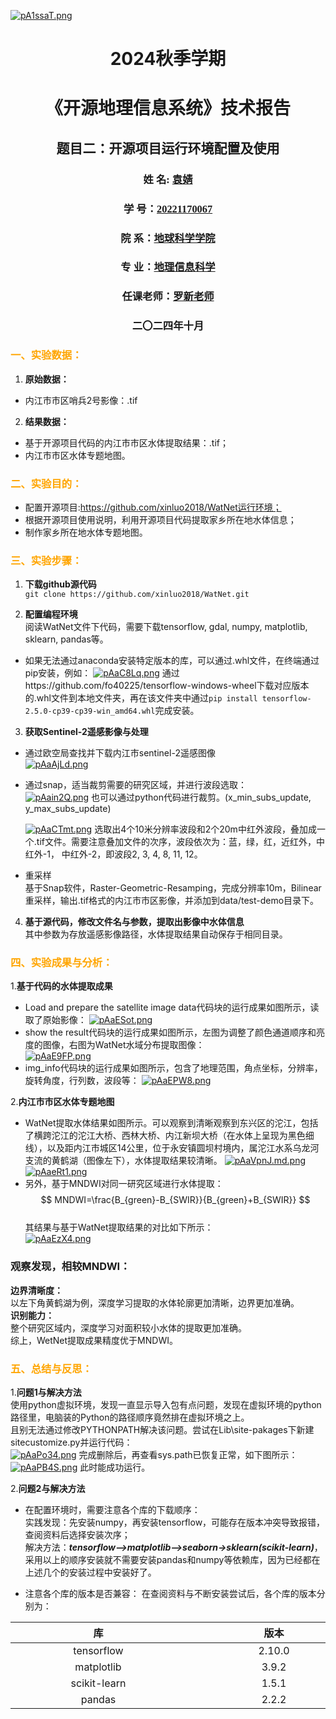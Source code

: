 [![pA1ssaT.png](https://s21.ax1x.com/2024/09/29/pA1ssaT.png)](https://imgse.com/i/pA1ssaT)
# <center>2024秋季学期</center>
# <center>《开源地理信息系统》技术报告</center>
## <center>题目二：开源项目运行环境配置及使用</center>
### <font face="仿宋"><center>姓 名:  <u>袁婧</u></font>
### <font face="仿宋"><center>学 号：<u>20221170067</u></font>
### <font face="仿宋"><center>院 系：<u>地球科学学院</u></font>
### <font face="仿宋"><center>专 业：<u>地理信息科学</u></font>
### <font face="仿宋"><center>任课老师：<u>罗新老师</u></font>
### <font face="仿宋"><center>二〇二四年十月</font>


### <font color=orange>一、实验数据：</font>
1. **原始数据：**
- 内江市市区哨兵2号影像：.tif
2. **结果数据：**
- 基于开源项目代码的内江市市区水体提取结果：.tif；
- 内江市市区水体专题地图。
### <font color=orange>二、实验目的：</font>
- 配置开源项目:https://github.com/xinluo2018/WatNet运行环境；
- 根据开源项目使用说明，利用开源项目代码提取家乡所在地水体信息；
- 制作家乡所在地水体专题地图。

### <font color=orange>三、实验步骤：</font>
1. **下载github源代码**  
`git clone https://github.com/xinluo2018/WatNet.git`

2. **配置编程环境**  
阅读WatNet文件下代码，需要下载tensorflow, gdal, numpy, matplotlib, sklearn, pandas等。  

- 如果无法通过anaconda安装特定版本的库，可以通过.whl文件，在终端通过pip安装，例如：  [![pAaC8Lq.png](https://s21.ax1x.com/2024/10/19/pAaC8Lq.png)](https://imgse.com/i/pAaC8Lq)
通过https://github.com/fo40225/tensorflow-windows-wheel下载对应版本的.whl文件到本地文件夹，再在该文件夹中通过`pip install tensorflow-2.5.0-cp39-cp39-win_amd64.whl`完成安装。  

3. **获取Sentinel-2遥感影像与处理**  
- 通过欧空局查找并下载内江市sentinel-2遥感图像  
[![pAaAjLd.png](https://s21.ax1x.com/2024/10/19/pAaAjLd.png)](https://imgse.com/i/pAaAjLd)
- 通过snap，适当裁剪需要的研究区域，并进行波段选取：  
[![pAain2Q.png](https://s21.ax1x.com/2024/10/19/pAain2Q.png)](https://imgse.com/i/pAain2Q)
也可以通过python代码进行裁剪。(x_min_subs_update, y_max_subs_update)  
  
  [![pAaCTmt.png](https://s21.ax1x.com/2024/10/19/pAaCTmt.png)](https://imgse.com/i/pAaCTmt) 选取出4个10米分辨率波段和2个20m中红外波段，叠加成一个.tif文件。需要注意叠加文件的次序，波段依次为：蓝，绿，红，近红外，中红外-1， 中红外-2，即波段2, 3, 4, 8, 11, 12。 
- 重采样  
基于Snap软件，Raster-Geometric-Resamping，完成分辨率10m，Bilinear重采样，输出.tif格式的内江市市区影像，并添加到data/test-demo目录下。  

4. **基于源代码，修改文件名与参数，提取出影像中水体信息**  
其中参数为存放遥感影像路径，水体提取结果自动保存于相同目录。
### <font color=orange>四、实验成果与分析：</font>

1.**基于代码的水体提取成果**  
- Load and prepare the satellite image data代码块的运行成果如图所示，读取了原始影像：
[![pAaESot.png](https://s21.ax1x.com/2024/10/19/pAaESot.png)](https://imgse.com/i/pAaESot)
- show the result代码块的运行成果如图所示，左图为调整了颜色通道顺序和亮度的图像，右图为WatNet水域分布提取图像：  
  [![pAaE9FP.png](https://s21.ax1x.com/2024/10/19/pAaE9FP.png)](https://imgse.com/i/pAaE9FP)
- img_info代码块的运行成果如图所示，包含了地理范围，角点坐标，分辨率，旋转角度，行列数，波段等：
  [![pAaEPW8.png](https://s21.ax1x.com/2024/10/19/pAaEPW8.png)](https://imgse.com/i/pAaEPW8)  

2.**内江市市区水体专题地图**  
- WatNet提取水体结果如图所示。可以观察到清晰观察到东兴区的沱江，包括了横跨沱江的沱江大桥、西林大桥、内江新坝大桥（在水体上呈现为黑色细线），以及距内江市城区14公里，位于永安镇圆坝村境内，属沱江水系乌龙河支流的黄鹤湖（图像左下），水体提取结果较清晰。
[![pAaVpnJ.md.png](https://s21.ax1x.com/2024/10/20/pAaVpnJ.md.png)](https://imgse.com/i/pAaVpnJ)  
[![pAaeRt1.png](https://s21.ax1x.com/2024/10/20/pAaeRt1.png)](https://imgse.com/i/pAaeRt1)
- 另外，基于MNDWI对同一研究区域进行水体提取：  
$$
MNDWI=\frac{B_{green}-B_{SWIR}}{B_{green}+B_{SWIR}}
$$  
其结果与基于WatNet提取结果的对比如下所示：  
[![pAaEzX4.png](https://s21.ax1x.com/2024/10/20/pAaEzX4.png)](https://imgse.com/i/pAaEzX4)

### 观察发现，相较MNDWI：  
**边界清晰度：**  
以左下角黄鹤湖为例，深度学习提取的水体轮廓更加清晰，边界更加准确。  
**识别能力：**  
整个研究区域内，深度学习对面积较小水体的提取更加准确。  
综上，WetNet提取成果精度优于MNDWI。


### <font color=orange>五、总结与反思：</font>  
1.**问题1与解决方法**  
使用python虚拟环境，发现一直显示导入包有点问题，发现在虚拟环境的python路径里，电脑装的Python的路径顺序竟然排在虚拟环境之上。  
且别无法通过修改PYTHONPATH解决该问题。尝试在Lib\site-pakages下新建sitecustomize.py并运行代码：  
[![pAaPo34.png](https://s21.ax1x.com/2024/10/19/pAaPo34.png)](https://imgse.com/i/pAaPo34)
完成删除后，再查看sys.path已恢复正常，如下图所示：
  [![pAaPB4S.png](https://s21.ax1x.com/2024/10/19/pAaPB4S.png)](https://imgse.com/i/pAaPB4S)
  此时能成功运行。
  
  2.**问题2与解决方法**  
- 在配置环境时，需要注意各个库的下载顺序：  
实践发现：先安装numpy，再安装tensorflow，可能存在版本冲突导致报错，查阅资料后选择安装次序；  
解决方法：***tensorflow–>matplotlib–>seaborn->sklearn(scikit-learn)***，采用以上的顺序安装就不需要安装pandas和numpy等依赖库，因为已经都在上述几个的安装过程中安装好了。  

- 注意各个库的版本是否兼容：
在查阅资料与不断安装尝试后，各个库的版本分别为：  

|库|版本|
|:--:|:--:|
|<div style="width:265px">tensorflow|<div style="width:265px">2.10.0|
|matplotlib|3.9.2|
|scikit-learn|1.5.1|
|pandas|2.2.2|